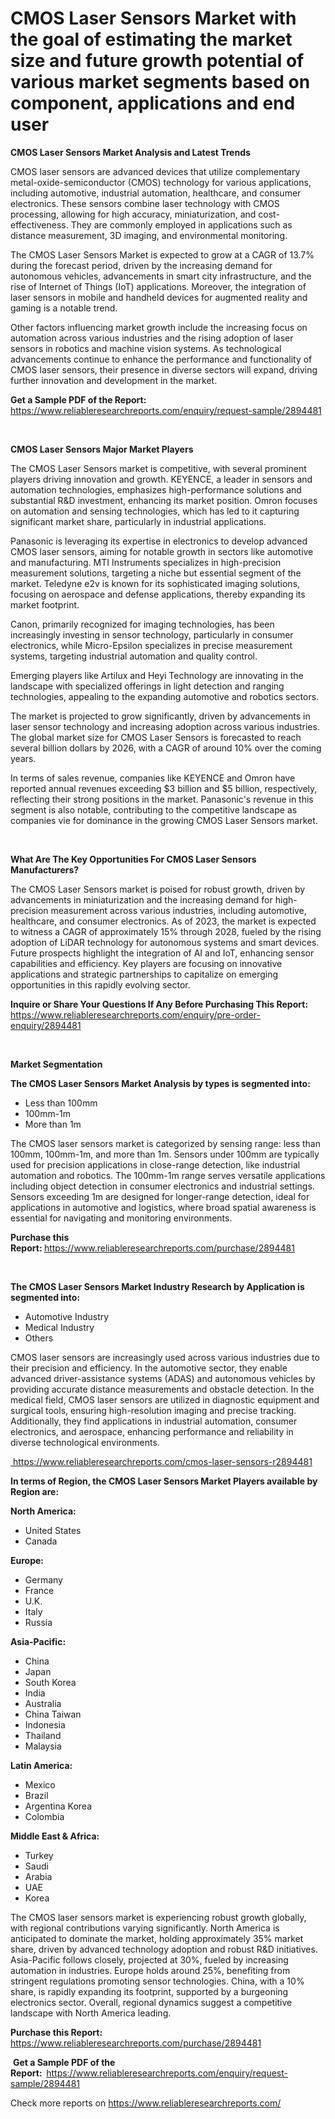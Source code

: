 <p><h1>CMOS Laser Sensors Market with the goal of estimating the market size and future growth potential of various market segments based on component, applications and end user</h1></p><p><strong>CMOS Laser Sensors Market Analysis and Latest Trends</strong></p>
<p><p>CMOS laser sensors are advanced devices that utilize complementary metal-oxide-semiconductor (CMOS) technology for various applications, including automotive, industrial automation, healthcare, and consumer electronics. These sensors combine laser technology with CMOS processing, allowing for high accuracy, miniaturization, and cost-effectiveness. They are commonly employed in applications such as distance measurement, 3D imaging, and environmental monitoring.</p><p>The CMOS Laser Sensors Market is expected to grow at a CAGR of 13.7% during the forecast period, driven by the increasing demand for autonomous vehicles, advancements in smart city infrastructure, and the rise of Internet of Things (IoT) applications. Moreover, the integration of laser sensors in mobile and handheld devices for augmented reality and gaming is a notable trend. </p><p>Other factors influencing market growth include the increasing focus on automation across various industries and the rising adoption of laser sensors in robotics and machine vision systems. As technological advancements continue to enhance the performance and functionality of CMOS laser sensors, their presence in diverse sectors will expand, driving further innovation and development in the market.</p></p>
<p><strong>Get a Sample PDF of the Report:&nbsp;</strong> <a href="https://www.reliableresearchreports.com/enquiry/request-sample/2894481?utm_campaign=3183&utm_medium=2&utm_source=Github&utm_content=ia&utm_term=15032025&utm_id=cmos-laser-sensors">https://www.reliableresearchreports.com/enquiry/request-sample/2894481</a></p>
<p>&nbsp;</p>
<p><strong>CMOS Laser Sensors Major Market Players</strong></p>
<p><p>The CMOS Laser Sensors market is competitive, with several prominent players driving innovation and growth. KEYENCE, a leader in sensors and automation technologies, emphasizes high-performance solutions and substantial R&D investment, enhancing its market position. Omron focuses on automation and sensing technologies, which has led to it capturing significant market share, particularly in industrial applications.</p><p>Panasonic is leveraging its expertise in electronics to develop advanced CMOS laser sensors, aiming for notable growth in sectors like automotive and manufacturing. MTI Instruments specializes in high-precision measurement solutions, targeting a niche but essential segment of the market. Teledyne e2v is known for its sophisticated imaging solutions, focusing on aerospace and defense applications, thereby expanding its market footprint.</p><p>Canon, primarily recognized for imaging technologies, has been increasingly investing in sensor technology, particularly in consumer electronics, while Micro-Epsilon specializes in precise measurement systems, targeting industrial automation and quality control.</p><p>Emerging players like Artilux and Heyi Technology are innovating in the landscape with specialized offerings in light detection and ranging technologies, appealing to the expanding automotive and robotics sectors. </p><p>The market is projected to grow significantly, driven by advancements in laser sensor technology and increasing adoption across various industries. The global market size for CMOS Laser Sensors is forecasted to reach several billion dollars by 2026, with a CAGR of around 10% over the coming years.</p><p>In terms of sales revenue, companies like KEYENCE and Omron have reported annual revenues exceeding $3 billion and $5 billion, respectively, reflecting their strong positions in the market. Panasonic's revenue in this segment is also notable, contributing to the competitive landscape as companies vie for dominance in the growing CMOS Laser Sensors market.</p></p>
<p>&nbsp;</p>
<p><strong>What Are The Key Opportunities For CMOS Laser Sensors Manufacturers?</strong></p>
<p><p>The CMOS Laser Sensors market is poised for robust growth, driven by advancements in miniaturization and the increasing demand for high-precision measurement across various industries, including automotive, healthcare, and consumer electronics. As of 2023, the market is expected to witness a CAGR of approximately 15% through 2028, fueled by the rising adoption of LiDAR technology for autonomous systems and smart devices. Future prospects highlight the integration of AI and IoT, enhancing sensor capabilities and efficiency. Key players are focusing on innovative applications and strategic partnerships to capitalize on emerging opportunities in this rapidly evolving sector.</p></p>
<p><strong>Inquire or Share Your Questions If Any Before Purchasing This Report:</strong> <a href="https://www.reliableresearchreports.com/enquiry/pre-order-enquiry/2894481?utm_campaign=3183&utm_medium=2&utm_source=Github&utm_content=ia&utm_term=15032025&utm_id=cmos-laser-sensors">https://www.reliableresearchreports.com/enquiry/pre-order-enquiry/2894481</a></p>
<p>&nbsp;</p>
<p><strong>Market Segmentation</strong></p>
<p><strong>The CMOS Laser Sensors Market Analysis by types is segmented into:</strong></p>
<p><ul><li>Less than 100mm</li><li>100mm-1m</li><li>More than 1m</li></ul></p>
<p><p>The CMOS laser sensors market is categorized by sensing range: less than 100mm, 100mm-1m, and more than 1m. Sensors under 100mm are typically used for precision applications in close-range detection, like industrial automation and robotics. The 100mm-1m range serves versatile applications including object detection in consumer electronics and industrial settings. Sensors exceeding 1m are designed for longer-range detection, ideal for applications in automotive and logistics, where broad spatial awareness is essential for navigating and monitoring environments.</p></p>
<p><strong>Purchase this Report:&nbsp;</strong><a href="https://www.reliableresearchreports.com/purchase/2894481?utm_campaign=3183&utm_medium=2&utm_source=Github&utm_content=ia&utm_term=15032025&utm_id=cmos-laser-sensors">https://www.reliableresearchreports.com/purchase/2894481</a></p>
<p>&nbsp;</p>
<p><strong>The CMOS Laser Sensors Market Industry Research by Application is segmented into:</strong></p>
<p><ul><li>Automotive Industry</li><li>Medical Industry</li><li>Others</li></ul></p>
<p><p>CMOS laser sensors are increasingly used across various industries due to their precision and efficiency. In the automotive sector, they enable advanced driver-assistance systems (ADAS) and autonomous vehicles by providing accurate distance measurements and obstacle detection. In the medical field, CMOS laser sensors are utilized in diagnostic equipment and surgical tools, ensuring high-resolution imaging and precise tracking. Additionally, they find applications in industrial automation, consumer electronics, and aerospace, enhancing performance and reliability in diverse technological environments.</p></p>
<p><a href="https://www.reliableresearchreports.com/cmos-laser-sensors-r2894481?utm_campaign=3183&utm_medium=2&utm_source=Github&utm_content=ia&utm_term=15032025&utm_id=cmos-laser-sensors">&nbsp;https://www.reliableresearchreports.com/cmos-laser-sensors-r2894481</a></p>
<p><strong>In terms of Region, the CMOS Laser Sensors Market Players available by Region are:</strong></p>
<p>
    <p> <strong> North America: </strong>
        <ul>
            <li>United States</li>
            <li>Canada</li>
        </ul>
        </p> 
    <p> <strong> Europe: </strong>
        <ul>
            <li>Germany</li>
            <li>France</li>
            <li>U.K.</li>
            <li>Italy</li>
            <li>Russia</li>
        </ul>
        </p> 
    <p> <strong> Asia-Pacific: </strong>
        <ul>
            <li>China</li>
            <li>Japan</li>
            <li>South Korea</li>
            <li>India</li>
            <li>Australia</li>
            <li>China Taiwan</li>
            <li>Indonesia</li>
            <li>Thailand</li>
            <li>Malaysia</li>
        </ul>
        </p> 
    <p> <strong> Latin America: </strong>
        <ul>
            <li>Mexico</li>
            <li>Brazil</li>
            <li>Argentina Korea</li>
            <li>Colombia</li>
        </ul>
        </p> 
    <p> <strong> Middle East & Africa: </strong>
        <ul>
            <li>Turkey</li>
            <li>Saudi</li>
            <li>Arabia</li>
            <li>UAE</li>
            <li>Korea</li>
        </ul>
    </p>
    </p>
<p><p>The CMOS laser sensors market is experiencing robust growth globally, with regional contributions varying significantly. North America is anticipated to dominate the market, holding approximately 35% market share, driven by advanced technology adoption and robust R&D initiatives. Asia-Pacific follows closely, projected at 30%, fueled by increasing automation in industries. Europe holds around 25%, benefiting from stringent regulations promoting sensor technologies. China, with a 10% share, is rapidly expanding its footprint, supported by a burgeoning electronics sector. Overall, regional dynamics suggest a competitive landscape with North America leading.</p></p>
<p><strong>Purchase this Report: </strong><a href="https://www.reliableresearchreports.com/purchase/2894481?utm_campaign=3183&utm_medium=2&utm_source=Github&utm_content=ia&utm_term=15032025&utm_id=cmos-laser-sensors">https://www.reliableresearchreports.com/purchase/2894481</a></p>
<p>&nbsp;<strong>Get a Sample PDF of the Report:&nbsp;&nbsp;</strong><a href="https://www.reliableresearchreports.com/enquiry/request-sample/2894481?utm_campaign=3183&utm_medium=2&utm_source=Github&utm_content=ia&utm_term=15032025&utm_id=cmos-laser-sensors">https://www.reliableresearchreports.com/enquiry/request-sample/2894481</a></p>
<p><strong></strong></p>
<p>Check more reports on <a href="https://www.reliableresearchreports.com/?utm_campaign=3183&utm_medium=2&utm_source=Github&utm_content=ia&utm_term=15032025&utm_id=cmos-laser-sensors">https://www.reliableresearchreports.com/</a></p>